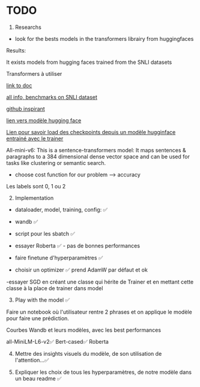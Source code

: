 # TODO

1) Researchs

- look for the bests models in the transformers librairy from huggingfaces

Results:

It exists models from hugging faces trained from the SNLI datasets

Transformers à utiliser

[ link to doc](https://discuss.huggingface.co/t/what-are-the-best-trained-model-of-nli-natural-language-inference/21030)

[all info, benchmarks on SNLI dataset](https://towardsdatascience.com/natural-language-inference-an-overview-57c0eecf6517)

[github inspirant](https://github.com/sarrabenyahia/NLI-SNLI)

[lien vers modèle hugging face](https://huggingface.co/models?dataset=dataset:multi_nli)

[Lien pour savoir load des checkpoints depuis un modèle hugginface entrainé avec le trainer](https://discuss.huggingface.co/t/trainer-load-best-model-at-end-doesnt-load-the-best-model/32206)

All-mini-v6: This is a sentence-transformers model: It maps sentences & paragraphs to a 384 dimensional dense vector space and can be used for tasks like clustering or semantic search.


- choose cost function for our problem --> accuracy

Les labels sont 0, 1 ou 2

2) Implementation

- dataloader, model, training, config: ✅

- wandb ✅

- script pour les sbatch ✅ 

- essayer Roberta ✅  - pas de bonnes performances

- faire finetune d'hyperparamètres ✅

- choisir un optimizer ✅ prend AdamW par défaut et ok

-essayer SGD en créant une classe qui hérite de Trainer et en mettant cette classe à la place de trainer dans model

3) Play with the model ✅

Faire un notebook où l'utilisateur rentre 2 phrases et on applique le modèle pour faire une prédiction.

Courbes Wandb et leurs modèles, avec les best performances

all-MiniLM-L6-v2✅
Bert-cased✅
Roberta

4) Mettre des insights visuels du modèle, de son utilisation de l'attention...✅


5) Expliquer les choix de tous les hyperparamètres, de notre modèle dans un beau readme ✅
